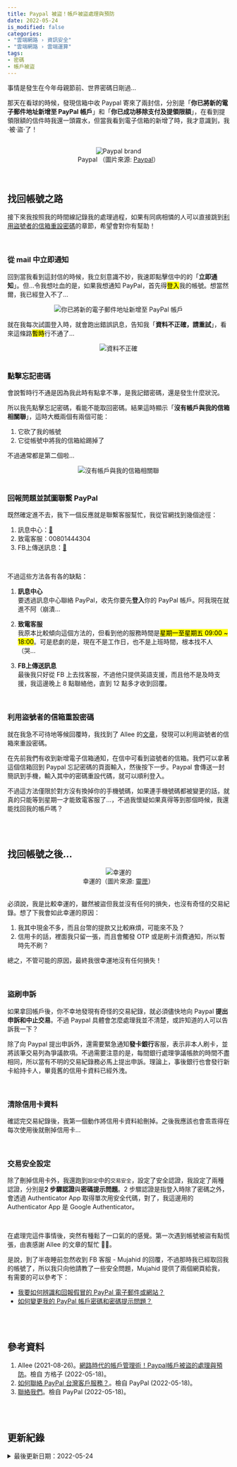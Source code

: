 ```yaml
---
title: Paypal 被盜！帳戶被盜處理與預防
date: 2022-05-24
is_modified: false
categories:
- "雲端網路 › 資訊安全"
- "雲端網路 › 雲端運算"
tags:
- 密碼
- 帳戶被盜
--- 
```


事情是發生在今年母親節前、世界密碼日剛過...
  
那天在看球的時候，發現信箱中收 Paypal 寄來了兩封信，分別是「**你已將新的電子郵件地址新增至 PayPal 帳戶**」和「**你已成功移除支付及提領限額**」，在看到提領限額的信件時我還一頭霧水，但當我看到電子信箱的新增了時，我才意識到，我·被·盜·了！

<!--more-->
<br>

<center> <img src="https://i.imgur.com/iIagdGC.png" alt="Paypal brand"></center>
<center  class="imgtext">Paypal （圖片來源: <a href="https://www.paypal.com/tw/webapps/mpp/home"  class="imgtext">Paypal</a>）</center>
<br><br>

## 找回帳號之路
接下來我按照我的時間線記錄我的處理過程，如果有同病相憐的人可以直接跳到[利用盜號者的信箱重設密碼](#利用盜號者的信箱重設密碼)的章節，希望會對你有幫助！

<br>

### 從 mail 中立即通知
回到當我看到這封信的時候，我立刻意識不妙，我速即點擊信中的的「**立即通知**」。但...令我想吐血的是，如果我想通知 PayPal，首先得<mark class="bold">登入</mark>我的帳號。想當然爾，我已經登入不了...

<center> <img src="https://i.imgur.com/GwLnys1.png" alt="你已將新的電子郵件地址新增至 PayPal 帳戶"></center>

就在我每次試圖登入時，就會跑出錯誤訊息，告知我「**資料不正確，請重試**」，看來這條路<mark class="bold">暫時</mark>行不通了...

<center> <img src="https://i.imgur.com/kopan5J.png" alt="資料不正確"></center>

<br>

### 點擊忘記密碼
會說暫時行不通是因為我此時有點拿不準，是我記錯密碼，還是發生什麼狀況。

所以我先點擊忘記密碼，看能不能取回密碼。結果這時顯示「**沒有帳戶與我的信箱相關聯**」，這時大概兩個有兩個可能：
1. 它砍了我的帳號
2. 它從帳號中將我的信箱給踢掉了

不過通常都是第二個啦...
<center> <img src="https://i.imgur.com/khjHMou.png" alt="沒有帳戶與我的信箱相關聯"></center>

<br>

### 回報問題並試圖聯繫 PayPal
既然確定進不去，我下一個反應就是聯繫客服幫忙，我從官網找到幾個途徑：
1. 訊息中心：[🚪](https://www.paypal.com/smc/async/home)
2. 致電客服：00801444304
3. FB上傳送訊息：[🚪](https://www.facebook.com/PayPal)

<br>

不過這些方法各有各的缺點：
1. **訊息中心**  
   要透過訊息中心聯絡 PayPal，收先你要先**登入**你的 PayPal 帳戶。阿我現在就進不阿（崩潰...
   
2. **致電客服**  
   我原本比較傾向這個方法的，但看到他的服務時間是<mark class="bold">星期一至星期五 09:00 ~ 18:00</mark>。可是悲劇的是，現在不是工作日，也不是上班時間，根本找不人（哭...
   
3. **FB上傳送訊息**  
   最後我只好從 FB 上去找客服，不過他只提供英語支援，而且他不是及時支援，我這邊晚上 8 點聯絡他，直到 12 點多才收到回覆。
   
<br>

### 利用盜號者的信箱重設密碼
就在我急不可待地等候回覆時，我找到了 Allee 的[文章](https://vocus.cc/article/61271450fd8978000152a173)，發現可以利用盜號者的信箱來重設密碼。

在先前我們有收到新增電子信箱通知，在信中可看到盜號者的信箱。我們可以拿著這個信箱回到 Paypal 忘記密碼的頁面輸入，然後按下一步。Paypal 會傳送一封簡訊到手機，輸入其中的密碼重設代碼，就可以順利登入。

不過這方法僅限於對方沒有換掉你的手機號碼，如果連手機號碼都被變更的話，就真的只能等到星期一才能致電客服了...，不過我懷疑如果真得等到那個時候，我還能找回我的帳戶嗎？
 
<br><br>

## 找回帳號之後...
<center> <img src="https://imgur.com/0AA8xCZ.png" alt="幸運的"></center>
<center  class="imgtext">幸運的（圖片來源: <a href="https://www.lnka.tw/html/topic/17919.html"  class="imgtext">靈匣</a>）</center>
<br>

必須說，我是比較幸運的，雖然被盜但我並沒有任何的損失，也沒有奇怪的交易紀錄。想了下我會如此幸運的原因：
1. 我其中現金不多，而且台幣的提款又比較麻煩，可能來不及？
2. 信用卡的話，裡面我只留一張，而且會觸發 OTP 或是刷卡消費通知，所以暫時先不刷？

總之，不管可能的原因，最終我很幸運地沒有任何損失！

<br>

### 盜刷申訴
如果拿回帳戶後，你不幸地發現有奇怪的交易紀錄，就必須儘快地向 Paypal **提出申訴和中止交易**。不過 Paypal 具體會怎麼處理我並不清楚，或許知道的人可以告訴我一下？

除了向 Paypal 提出申訴外，還需要緊急通知**發卡銀行**客服，表示非本人刷卡，並將該筆交易列為爭議款項。不過需要注意的是，每間銀行處理爭議帳款的時間不盡相同，所以當有不明的交易紀錄務必馬上提出申訴。理論上，事後銀行也會發行新卡給持卡人，畢竟舊的信用卡資料已經外洩。

<br>

### 清除信用卡資料
確認完交易紀錄後，我第一個動作將信用卡資料給刪掉。之後我應該也會乖乖得在每次使用後就刪掉信用卡...

<br>

### 交易安全設定
除了刪掉信用卡外，我還跑到`設定`中的`交易安全`，設定了安全認證，我設定了兩種認證，分別是**2 步驟認證**與**密碼提示問題**。2 步驟認證是指登入時除了密碼之外，會透過 Authenticator App 取得單次用安全代碼，對了，我這邊用的 Authenticator App 是 Google Authenticator。

<br>

在處理完這件事情後，突然有種鬆了一口氣的的感覺。第一次遇到帳號被盜有點慌張，由衷感謝 Allee 的文章的幫忙 🙏🏻。

是說，到了半夜睡前忽然收到 FB 客服 - Mujahid 的回覆，不過那時我已經取回我的帳號了，所以我只向他請教了一些安全問題，Mujahid 提供了兩個網頁給我，有需要的可以參考下：
- [我要如何辨識和回報假冒的 PayPal 電子郵件或網站？](https://www.paypal.com/tw/smarthelp/article/faq438)
- [如何變更我的 PayPal 帳戶密碼和密碼提示問題？](https://www.paypal.com/tw/smarthelp/article/FAQ1440)


<br><br> 

## 參考資料 
1. Allee (2021-08-26)。[網路時代的帳戶管理術！Paypal帳戶被盜的處理與預防](https://vocus.cc/article/61271450fd8978000152a173)。檢自 方格子 (2022-05-18)。
2. [如何聯絡 PayPal 台灣客戶服務？](https://www.paypal.com/tw/smarthelp/article/%E5%A6%82%E4%BD%95%E8%81%AF%E7%B5%A1-paypal-%E5%8F%B0%E7%81%A3%E5%AE%A2%E6%88%B6%E6%9C%8D%E5%8B%99%EF%BC%9F-faq1920)。檢自 PayPal (2022-05-18)。
3. [聯絡我們](https://www.paypal.com/tw/smarthelp/contact-us)。檢自 PayPal (2022-05-18)。

<br><br> 

## 更新紀錄
<details class="update_stamp">
  <summary>最後更新日期：2022-05-24</summary>
  <ul>
    <li>2022-05-24 發布</li>
    <li>2022-05-19 完稿</li>
    <li>2022-05-18 起稿</li>
  </ul>
</details>
